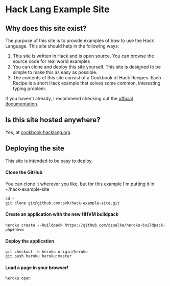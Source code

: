 # Hack Lang Example Site

## Why does this site exist?

The purpose of this site is to provide examples of how to use the Hack Language. This site should help in the following ways:

1. This site is written in Hack and is open source. You can browse the source code for real world examples
2. You can clone and deploy this site yourself. This site is designed to be simple to make this as easy as possible.
3. The contents of this site consist of a Cookbook of Hack Recipes. Each Recipe is a short Hack example that solves some common, interesting typing problem.

If you haven't already, I recommend checking out the [official documentation](http://hhvm.com/manual/en/index.php).

## Is this site hosted anywhere? ##

Yes, at [cookbook.hacklang.org](http://cookbook.hacklang.org)

## Deploying the site

This site is intended to be easy to deploy.

#### Clone the GitHub
You can clone it wherever you like, but for this example I'm putting it in ~/hack-example-site

    cd ~
    git clone git@github.com:pvh/hack-example-site.git
    
#### Create an application with the new HHVM buildpack

    heroku create --buildpack https://github.com/dzuelke/heroku-buildpack-php#hhvm

#### Deploy the application

    git checkout -b heroku origin/heroku
    git push heroku heroku:master

#### Load a page in your browser!

    heroku open

